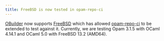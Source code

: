```yaml
---
title: FreeBSD is now tested in opam-repo-ci
---
```


[OBuilder](https://github.com/ocurrent/obuilder/issues/109)
now supports [FreeBSD](https://www.freebsd.org) which has allowed
[opam-repo-ci](https://opam.ci.ocaml.org) to be extended to test against
it.  Currently, we are testing Opam 3.1.5 with OCaml 4.14.1 and OCaml
5.0 with FreeBSD 13.2 (AMD64).
